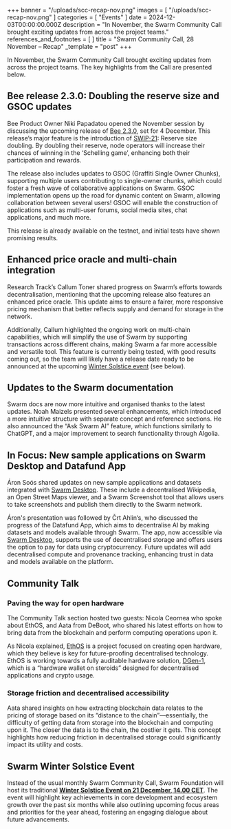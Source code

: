 +++
banner = "/uploads/scc-recap-nov.png"
images = [ "/uploads/scc-recap-nov.png" ]
categories = [ "Events" ]
date = 2024-12-03T00:00:00.000Z
description = "In November, the Swarm Community Call brought exciting updates from across the project teams."
references_and_footnotes = [ ]
title = "Swarm Community Call, 28 November – Recap"
_template = "post"
+++


In November, the Swarm Community Call brought exciting updates from across the project teams. The key highlights from the Call are presented below.


## Bee release 2.3.0: Doubling the reserve size and GSOC updates

Bee Product Owner Niki Papadatou opened the November session by discussing the upcoming release of [Bee 2.3.0](https://blog.ethswarm.org/foundation/2024/bee-2-3-pre-release/), set for 4 December. This release’s major feature is the introduction of [SWIP-21](https://github.com/ethersphere/SWIPs/pull/56/files): Reserve size doubling. By doubling their reserve, node operators will increase their chances of winning in the ‘Schelling game’, enhancing both their participation and rewards.

The release also includes updates to GSOC (Graffiti Single Owner Chunks), supporting multiple users contributing to single-owner chunks, which could foster a fresh wave of collaborative applications on Swarm. GSOC implementation opens up the road for dynamic content on Swarm, allowing collaboration between several users! GSOC will enable the construction of applications such as multi-user forums, social media sites, chat applications, and much more. 

This release is already available on the testnet, and initial tests have shown promising results.


## Enhanced price oracle and multi-chain integration
Research Track’s Callum Toner shared progress on Swarm’s efforts towards decentralisation, mentioning that the upcoming release also features an enhanced price oracle. This update aims to ensure a fairer, more responsive pricing mechanism that better reflects supply and demand for storage in the network.

Additionally, Callum highlighted the ongoing work on multi-chain capabilities, which will simplify the use of Swarm by supporting transactions across different chains, making Swarm a far more accessible and versatile tool. This feature is currently being tested, with good results coming out, so the team will likely have a release date ready to be announced at the upcoming [Winter Solstice event](https://www.addevent.com/event/yR24028303) (see below).  


## Updates to the Swarm documentation
Swarm docs are now more intuitive and organised thanks to the latest updates. Noah Maizels presented several enhancements, which introduced a more intuitive structure with separate concept and reference sections. He also announced the “Ask Swarm AI” feature, which functions similarly to ChatGPT, and a major improvement to search functionality through Algolia. 


## In Focus: New sample applications on Swarm Desktop and Datafund App 
Áron Soós shared updates on new sample applications and datasets integrated with [Swarm Desktop](https://desktop.ethswarm.org/). These include a decentralised Wikipedia, an Open Street Maps viewer, and a Swarm Screenshot tool that allows users to take screenshots and publish them directly to the Swarm network. 

Áron's presentation was followed by Črt Ahlin‘s, who discussed the progress of the Datafund App, which aims to decentralise AI by making datasets and models available through Swarm. The app, now accessible via [Swarm Desktop](https://desktop.ethswarm.org/), supports the use of decentralised storage and offers users the option to pay for data using cryptocurrency. Future updates will add decentralised compute and provenance tracking, enhancing trust in data and models available on the platform.


## Community Talk

### Paving the way for open hardware
The Community Talk section hosted two guests: Nicola Ceornea who spoke about EthOS, and Aata from DeBoot, who shared his latest efforts on how to bring data from the blockchain and perform computing operations upon it.

As Nicola explained, [EthOS](https://x.com/EthereumPhone) is a project focused on creating open hardware, which they believe is key for future-proofing decentralised technology. EthOS is working towards a fully auditable hardware solution, [DGen-1](https://www.freedomfactory.io/), which is a “hardware wallet on steroids” designed for decentralised applications and crypto usage.


### Storage friction and decentralised accessibility
Aata shared insights on how extracting blockchain data relates to the pricing of storage based on its “distance to the chain”—essentially, the difficulty of getting data from storage into the blockchain and computing upon it. The closer the data is to the chain, the costlier it gets. This concept highlights how reducing friction in decentralised storage could significantly impact its utility and costs.


## Swarm Winter Solstice Event
Instead of the usual monthly Swarm Community Call, Swarm Foundation will host its traditional **[Winter Solstice Event on 21 December, 14.00 CET](https://www.addevent.com/event/yR24028303)**. The event will highlight key achievements in core development and ecosystem growth over the past six months while also outlining upcoming focus areas and priorities for the year ahead, fostering an engaging dialogue about future advancements. 
